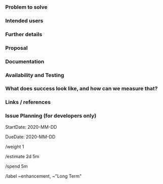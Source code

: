<!--
The first three sections: "Problem to solve", "Intended users" and "Proposal",
are strongly recommended, while the rest of the sections can be filled out during
the problem validation or breakdown phase. However, keep in mind that providing
complete and relevant information early helps our product team validate the
problem and start working on a solution.
-->

### Problem to solve

<!--
What problem do we solve? Try to define the who/what/why of the opportunity as a user story.
For example, "As a (who), I want (what), so I can (why/value)."
-->

### Intended users

<!--
Who will use this feature? If known, include any of the following: types of users
(e.g. Developer), or specific company roles (e.g. Release Manager). It's okay to write "Unknown".
-->

### Further details

<!--
Include use cases, benefits, goals, or any other details that will help us understand
the problem better.
-->

### Proposal

<!--
How are we going to solve the problem? Try to include the user journey!
-->

### Documentation

<!--
Add all known documentation requirements in this section.
-->

### Availability and Testing

<!--
This section needs to be retained and filled in during the workflow planning
breakdown phase of this feature proposal, if not earlier.

What risks does this change pose? How might it affect the quality of the product?
What additional test coverage or changes to tests will be needed?
-->

### What does success look like, and how can we measure that?

<!--
Define both the success metrics and acceptance criteria. Note that success metrics
indicate the desired business outcomes, while acceptance criteria indicate when
the solution is working correctly.
-->

### Links / references

<!--
E.g. related issues and merge requests, external resources.
For relations to other issues in Gitlab, please use the standard Gitlab format
'group/project#issue_number' to allow easy automatic linking.
-->

### Issue Planning (for developers only)

<!-- Projected start date for handling this issue. -->
StartDate: 2020-MM-DD

<!-- Expected completion date for this issue. -->
DueDate: 2020-MM-DD

<!-- Issue impact, 1 (lowest) to 10 (highest). -->
/weight 1

<!-- Estimate of total time needed to solve this issue. -->
/estimate 2d 5m

<!-- Time already spent on this issue. -->
/spend 5m

<!-- Labels to add to this issue. Use ~"Short Term" for planning. -->
/label ~enhancement, ~"Long Term"
